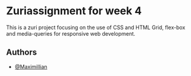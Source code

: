 
# Zuriassignment for week 4

This is a zuri project focusing on the use of CSS and HTML Grid, flex-box and media-queries for responsive web development.


## Authors

- [@Maximillian](https://www.github.com/Maximillian-m)

